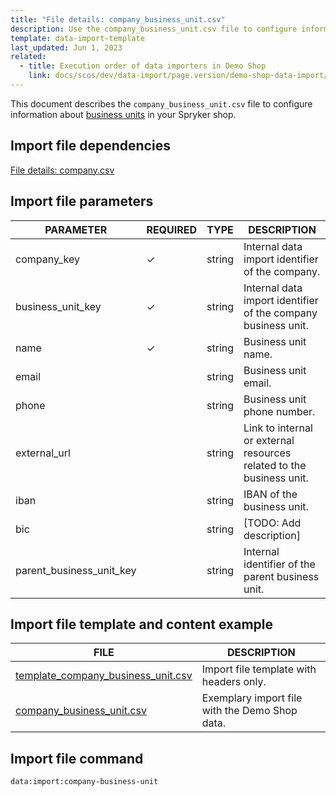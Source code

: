 ```yaml
---
title: "File details: company_business_unit.csv"
description: Use the company_business_unit.csv file to configure information about company accounts in your Spryker shop.
template: data-import-template
last_updated: Jun 1, 2023
related:
  - title: Execution order of data importers in Demo Shop
    link: docs/scos/dev/data-import/page.version/demo-shop-data-import/execution-order-of-data-importers-in-demo-shop.html
---
```


This document describes the `company_business_unit.csv` file to configure information about [business units](/docs/pbc/all/customer-relationship-management/{{page.version}}/base-shop/company-account-feature-overview/business-units-overview.html) in your Spryker shop.

## Import file dependencies

[File details: company.csv](/docs/pbc/all/customer-relationship-management/{{page.version}}/import-and-export-data/file-details-company.csv.html)

## Import file parameters

| PARAMETER | REQUIRED |  TYPE | DESCRIPTION |
| --- | - | --- | --- |
| company_key |&check;| string |  Internal data import identifier of the company.|
| business_unit_key |&check;| string |  Internal data import identifier of the company business unit. |
| name | &check; | string | Business unit name. |
| email | | string | Business unit email. |
| phone | | string | Business unit phone number. |
| external_url | | string | Link to internal or external resources related to the business unit. |
| iban | | string | IBAN of the business unit. |
| bic | | string | [TODO: Add description] |
| parent_business_unit_key | | string | Internal identifier of the parent business unit. |

## Import file template and content example

| FILE | DESCRIPTION |
|---|---|
| [template_company_business_unit.csv](https://spryker.s3.eu-central-1.amazonaws.com/docs/pbc/all/customer-relationship-management/import-and-export-data/file-details-company.csv.md/file-details-company-business-unit.csv.md/template_company_business_unit.csv)| Import file template with headers only. |
| [company_business_unit.csv](https://spryker.s3.eu-central-1.amazonaws.com/docs/pbc/all/customer-relationship-management/import-and-export-data/file-details-company.csv.md/file-details-company-business-unit.csv.md/company_business_unit.csv)| Exemplary import file with the Demo Shop data. |

## Import file command

```bash
data:import:company-business-unit
```